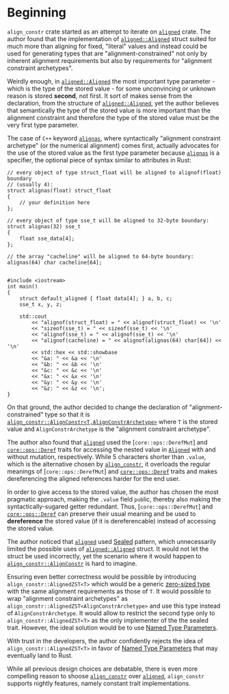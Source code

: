 # Beginning

`align_constr` crate started as an attempt to iterate on [`aligned`] crate. The author found that the implementation of [`aligned::Aligned`][`Aligned`] struct suited for much more than aligning for fixed, "literal" values and instead could be used for generating types that are "alignment-constrained" not only by inherent alignment requirements but also by requirements for "alignment constraint archetypes".

Weirdly enough, in [`aligned::Aligned`][`Aligned`] the most important type parameter - which is the type of the stored value - for some unconvincing or unknown reason is stored **second**, not first. It sort of makes sense from the declaration, from the structure of [`aligned::Aligned`][`Aligned`], yet the author believes that semantically the type of the stored value is more important than the alignment constraint and therefore the type of the stored value must be the very first type parameter.

The case of `C++` keyword [`alignas`], where syntactically "alignment constraint archetype" (or the numerical alignment) comes first, actually advocates for the use of the stored value as the first type parameter because [`alignas`] is a specifier, the optional piece of syntax similar to attributes in Rust:

```C++, ignore
// every object of type struct_float will be aligned to alignof(float) boundary
// (usually 4):
struct alignas(float) struct_float
{
    // your definition here
};
 
// every object of type sse_t will be aligned to 32-byte boundary:
struct alignas(32) sse_t
{
    float sse_data[4];
};
 
// the array "cacheline" will be aligned to 64-byte boundary:
alignas(64) char cacheline[64];
 
 
#include <iostream>
int main()
{
    struct default_aligned { float data[4]; } a, b, c;
    sse_t x, y, z;
 
    std::cout
        << "alignof(struct_float) = " << alignof(struct_float) << '\n'
        << "sizeof(sse_t) = " << sizeof(sse_t) << '\n'
        << "alignof(sse_t) = " << alignof(sse_t) << '\n'
        << "alignof(cacheline) = " << alignof(alignas(64) char[64]) << '\n'
        << std::hex << std::showbase
        << "&a: " << &a << '\n'
        << "&b: " << &b << '\n'
        << "&c: " << &c << '\n'
        << "&x: " << &x << '\n'
        << "&y: " << &y << '\n'
        << "&z: " << &z << '\n';
}
```

On that ground, the author decided to change the declaration of "alignment-constrained" type so that it is [`align_constr::AlignConstr<T,AlignConstrArchetype>`][`AlignConstr`] where `T` is the stored value and `AlignConstrArchetype` is the "alignment constraint archetype".

The author also found that [`aligned`] used the [`core::ops::DerefMut`] and [`core::ops::Deref`] traits for accessing the nested value in [`Aligned`] with and without mutation, respectively. While 5 characters shorter than `.value`, which is the alternative chosen by [`align_constr`], it overloads the regular meanings of [`core::ops::DerefMut`] and [`core::ops::Deref`] traits and makes dereferencing the aligned references harder for the end user.

In order to give access to the stored value, the author has chosen the most pragmatic approach, making the `.value` field `pub`lic, thereby also making the syntactically-sugared getter redundant. Thus, [`core::ops::DerefMut`] and [`core::ops::Deref`] can preserve their usual meaning and be used to **dereference** the stored value (if it is dereferencable) instead of accessing the stored value.

The author noticed that [`aligned`] used [Sealed](https://rust-lang.github.io/api-guidelines/future-proofing.html#sealed-traits-protect-against-downstream-implementations-c-sealed) pattern, which unnecessarily limited the possible uses of [`aligned::Aligned`][`Aligned`] struct. It would not let the struct be used incorrectly, yet the scenario where it would happen to [`align_constr::AlignConstr`][`AlignConstr`] is hard to imagine.

Ensuring even better correctness would be possible by introducing `align_constr::AlignedZST<T>` which would be a generic [zero-sized type](https://runrust.miraheze.org/wiki/Zero-sized_type) with the same alignment requirements as those of `T`. It would possible to wrap "alignment constraint archetypes" as `align_constr::AlignedZST<AlignConstrArchetype>` and use this type instead of `AlignConstrArchetype`. It would allow to restrict the second type only to `align_constr::AlignedZST<T>` as the only implementer of the the sealed trait. However, the ideal solution would be to use [Named Type Parameters].

With trust in the developers, the author confidently rejects the idea of `align_constr::AlignedZST<T>` in favor of [Named Type Parameters] that may eventually land to Rust.

While all previous design choices are debatable, there is even more compelling reason to shoose [`align_constr`] over [`aligned`], `align_constr` supports nightly features, namely constant trait implementations.

[`aligned`]: https://crates.io/crates/aligned
[`align_constr`]: https://crates.io/crates/align_constr
[`Aligned`]: https://docs.rs/aligned/0.4.0/aligned/struct.Aligned.html
[`AlignConstr`]: https://docs.rs/align_constr/latest/align_constr/struct.AlignConstr.html
[`core::ops::Deref`]: https://doc.rust-lang.org/beta/core/ops/trait.Deref.html
[`alignas`]: https://en.cppreference.com/w/cpp/language/alignas
[Named Type Parameters]: https://internals.rust-lang.org/t/named-type-parameters/6921
